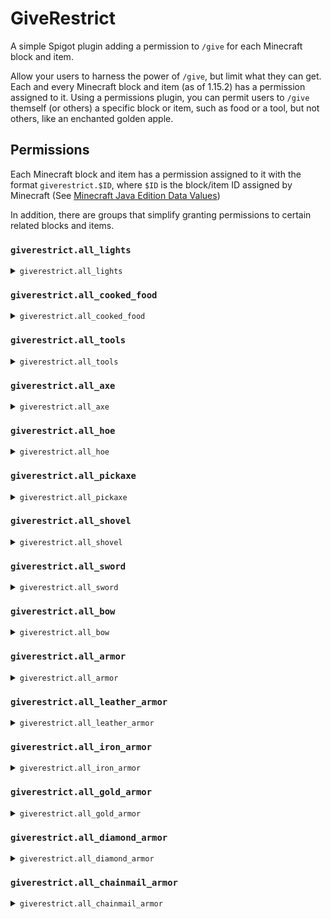 # GiveRestrict
A simple Spigot plugin adding a permission to `/give` for each Minecraft block and item.

Allow your users to harness the power of `/give`, but limit what they can get.
Each and every Minecraft block and item (as of 1.15.2) has a permission assigned to it.
Using a permissions plugin, you can permit users to `/give` themself (or others) a specific block or item, such as food or a tool, but not others, like an enchanted golden apple.



## Permissions
Each Minecraft block and item has a permission assigned to it with the format `giverestrict.$ID`, where `$ID` is the block/item ID assigned by Minecraft (See [Minecraft Java Edition Data Values](https://minecraft.gamepedia.com/Java_Edition_data_values))

In addition, there are groups that simplify granting permissions to certain related blocks and items.

### `giverestrict.all_lights`

<details><summary><code>giverestrict.all_lights</code></summary>
  <p>
    
  |Items|
  |:-|
  |`lantern`|
  |`torch`|
  </p>
</details>

### `giverestrict.all_cooked_food`

<details><summary><code>giverestrict.all_cooked_food</code></summary>
  <p>
    
  |Items|
  |:-|
  |`baked_potato`|
  |`beetroot_soup`|
  |`bread`|
  |`cake`|
  |`cooked_beef`|
  |`cooked_chicken`|
  |`cooked_cod`|
  |`cooked_mutton`|
  |`cooked_porkchop`|
  |`cooked_rabbit`|
  |`cooked_salmon`|
  |`cookie`|
  |`mushroom_stew`|
  |`pumpkin_pie`|
  </p>
</details>

### `giverestrict.all_tools`

<details><summary><code>giverestrict.all_tools</code></summary>
  <p>
    
  |Groups|
  |:-|
  |`all_axe`|
  |`all_hoe`|
  |`all_pickaxe`|
  |`all_shovel`|
  |`all_sword`|
  |`all_bow`|
  
  |Items|
  |:-|
  |`carrot_on_a_stick`|
  |`clock`|
  |`compass`|
  |`fishing_rod`|
  |`shears`|
  |`shield`|
  </p>
</details>

### `giverestrict.all_axe`

<details><summary><code>giverestrict.all_axe</code></summary>
  <p>
    
  |Items|
  |:-|
  |`wooden_axe`|
  |`stone_axe`|
  |`iron_axe`|
  |`gold_axe`|
  |`diamond_axe`|
  </p>
</details>

### `giverestrict.all_hoe`

<details><summary><code>giverestrict.all_hoe</code></summary>
  <p>
    
  |Items|
  |:-|
  |`wooden_hoe`|
  |`stone_hoe`|
  |`iron_hoe`|
  |`gold_hoe`|
  |`diamond_hoe`|
  </p>
</details>

### `giverestrict.all_pickaxe`

<details><summary><code>giverestrict.all_pickaxe</code></summary>
  <p>
    
  |Items|
  |:-|
  |`wooden_pickaxe`|
  |`stone_pickaxe`|
  |`iron_pickaxe`|
  |`gold_pickaxe`|
  |`diamond_pickaxe`|
  </p>
</details>

### `giverestrict.all_shovel`

<details><summary><code>giverestrict.all_shovel</code></summary>
  <p>
    
  |Items|
  |:-|
  |`wooden_shovel`|
  |`stone_shovel`|
  |`iron_shovel`|
  |`gold_shovel`|
  |`diamond_shovel`|
  </p>
</details>

### `giverestrict.all_sword`

<details><summary><code>giverestrict.all_sword</code></summary>
  <p>
    
  |Items|
  |:-|
  |`wooden_sword`|
  |`stone_sword`|
  |`iron_sword`|
  |`gold_sword`|
  |`diamond_sword`|
  </p>
</details>

### `giverestrict.all_bow`

<details><summary><code>giverestrict.all_bow</code></summary>
  <p>
    
  |Items|
  |:-|
  |`bow`|
  |`crossbow`|
  |`arrow`|
  </p>
</details>

### `giverestrict.all_armor`

<details><summary><code>giverestrict.all_armor</code></summary>
  <p>
    
  |Groups|
  |:-|
  |`all_leather_armor`|
  |`all_iron_armor`|
  |`all_gold_armor`|
  |`all_diamond_armor`|
  |`all_chainmail_armor`|
  </p>
</details>

### `giverestrict.all_leather_armor`

<details><summary><code>giverestrict.all_leather_armor</code></summary>
  <p>
    
  |Items|
  |:-|
  |`leather_boots`|
  |`leather_chestplate`|
  |`leather_helmet`|
  |`leather_leggings`|
  </p>
</details>

### `giverestrict.all_iron_armor`

<details><summary><code>giverestrict.all_iron_armor</code></summary>
  <p>
    
  |Items|
  |:-|
  |`iron_boots`|
  |`iron_chestplate`|
  |`iron_helmet`|
  |`iron_leggings`|
  </p>
</details>

### `giverestrict.all_gold_armor`

<details><summary><code>giverestrict.all_gold_armor</code></summary>
  <p>
    
  |Items|
  |:-|
  |`gold_boots`|
  |`gold_chestplate`|
  |`gold_helmet`|
  |`gold_leggings`|
  </p>
</details>

### `giverestrict.all_diamond_armor`

<details><summary><code>giverestrict.all_diamond_armor</code></summary>
  <p>
    
  |Items|
  |:-|
  |`diamond_boots`|
  |`diamond_chestplate`|
  |`diamond_helmet`|
  |`diamond_leggings`|
  </p>
</details>

### `giverestrict.all_chainmail_armor`

<details><summary><code>giverestrict.all_chainmail_armor</code></summary>
  <p>
    
  |Items|
  |:-|
  |`chainmail_boots`|
  |`chainmail_chestplate`|
  |`chainmail_helmet`|
  |`chainmail_leggings`|
  </p>
</details>
